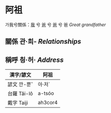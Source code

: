 # 阿祖

가我兮關係：[我](member1.md) 兮 [爸](member2.md) 兮 [爸](member8.md) 兮 爸 _Great grandfather_

## 關係 관·희- _Relationships_

## 稱呼 칑·허· _Address_

漢字/諺文 | 阿祖
--- | ---
諺文 깐-뿐ˆ | 아·저ˊ
台羅 Tâi-lô | a-tsóo
戴字 Taiji | ah3cor4


